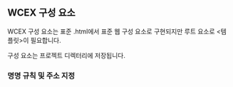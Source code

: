 <!--DESC: {icon:{name:"explore"},id:2} -->

## WCEX 구성 요소

WCEX 구성 요소는 표준 .html에서 표준 웹 구성 요소로 구현되지만 루트 요소로 <템플릿\>이 필요합니다.

구성 요소는 프로젝트 디렉터리에 저장됩니다.

### 명명 규칙 및 주소 지정
